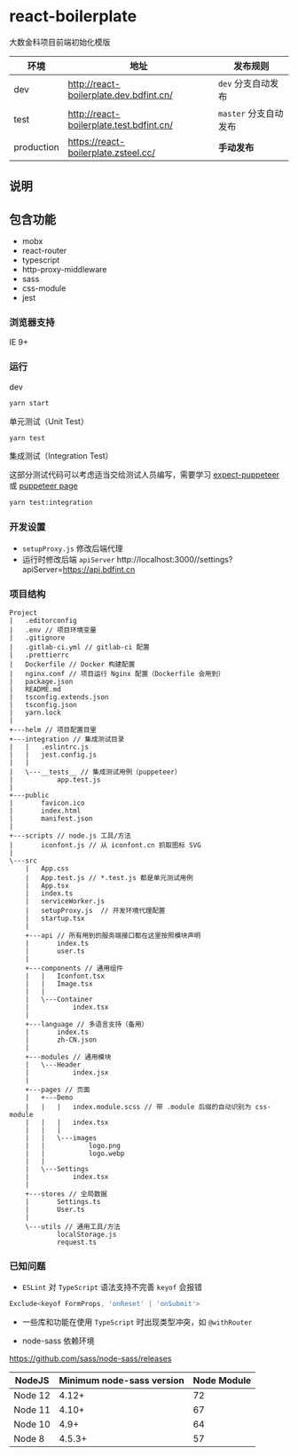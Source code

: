 # react-boilerplate

大数金科项目前端初始化模版

| 环境       | 地址                                     | 发布规则              |
| ---------- | ---------------------------------------- | --------------------- |
| dev        | http://react-boilerplate.dev.bdfint.cn/  | `dev` 分支自动发布    |
| test       | http://react-boilerplate.test.bdfint.cn/ | `master` 分支自动发布 |
| production | https://react-boilerplate.zsteel.cc/     | **手动发布**          |

## 说明

## 包含功能

- mobx
- react-router
- typescript
- http-proxy-middleware
- sass
- css-module
- jest

### 浏览器支持

IE 9+

### 运行

dev

```sh
yarn start
```

单元测试（Unit Test）

```sh
yarn test
```

集成测试（Integration Test）

这部分测试代码可以考虑适当交给测试人员编写，需要学习
[expect-puppeteer](https://github.com/smooth-code/jest-puppeteer/blob/master/packages/expect-puppeteer/README.md#api)
或
[puppeteer page](https://pptr.dev/#?product=Puppeteer&version=master&show=api-class-page)

```sh
yarn test:integration
```

### 开发设置

* `setupProxy.js` 修改后端代理
* 运行时修改后端 `apiServer` http://localhost:3000//settings?apiServer=https://api.bdfint.cn

### 项目结构

```
Project
|   .editorconfig
|   .env // 项目环境变量
|   .gitignore
|   .gitlab-ci.yml // gitlab-ci 配置
|   .prettierrc
|   Dockerfile // Docker 构建配置
|   nginx.conf // 项目运行 Nginx 配置（Dockerfile 会用到）
|   package.json
|   README.md
|   tsconfig.extends.json
|   tsconfig.json
|   yarn.lock
|
+---helm // 项目配置目里
+---integration // 集成测试目录
|   |   .eslintrc.js
|   |   jest.config.js
|   |
|   \---__tests__ // 集成测试用例（puppeteer）
|           app.test.js
|
+---public
|       favicon.ico
|       index.html
|       manifest.json
|
+---scripts // node.js 工具/方法
|       iconfont.js // 从 iconfont.cn 抓取图标 SVG
|
\---src
    |   App.css
    |   App.test.js // *.test.js 都是单元测试用例
    |   App.tsx
    |   index.ts
    |   serviceWorker.js
    |   setupProxy.js  // 开发环境代理配置
    |   startup.tsx
    |
    +---api // 所有用到的服务端接口都在这里按照模块声明
    |       index.ts
    |       user.ts
    |
    +---components // 通用组件
    |   |   Iconfont.tsx
    |   |   Image.tsx
    |   |
    |   \---Container
    |           index.tsx
    |
    +---language // 多语言支持（备用）
    |       index.ts
    |       zh-CN.json
    |
    +---modules // 通用模块
    |   \---Header
    |           index.jsx
    |
    +---pages // 页面
    |   +---Demo
    |   |   |   index.module.scss // 带 .module 后缀的自动识别为 css-module
    |   |   |   index.tsx
    |   |   |
    |   |   \---images
    |   |           logo.png
    |   |           logo.webp
    |   |
    |   \---Settings
    |           index.tsx
    |
    +---stores // 全局数据
    |       Settings.ts
    |       User.ts
    |
    \---utils // 通用工具/方法
            localStorage.js
            request.ts
```

### 已知问题

* `ESLint` 对 `TypeScript` 语法支持不完善 `keyof` 会报错

```js
Exclude<keyof FormProps, 'onReset' | 'onSubmit'>
```

* 一些库和功能在使用 `TypeScript` 时出现类型冲突，如 `@withRouter`

* node-sass 依赖环境

https://github.com/sass/node-sass/releases

| NodeJS  | Minimum node-sass version | Node Module |
| ------- | ------------------------- | ----------- |
| Node 12 | 4.12+                     | 72          |
| Node 11 | 4.10+                     | 67          |
| Node 10 | 4.9+                      | 64          |
| Node 8  | 4.5.3+                    | 57          |
